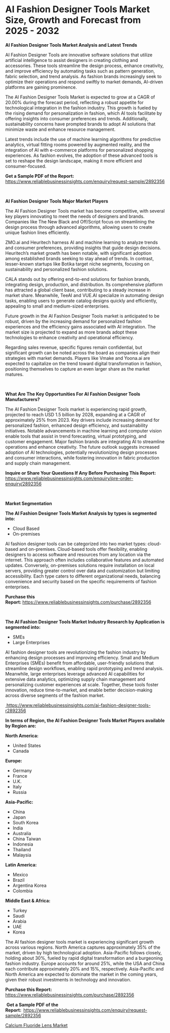 <p><h1>AI Fashion Designer Tools Market Size, Growth and Forecast from 2025 - 2032</h1></p><p><strong>AI Fashion Designer Tools Market Analysis and Latest Trends</strong></p>
<p><p>AI Fashion Designer Tools are innovative software solutions that utilize artificial intelligence to assist designers in creating clothing and accessories. These tools streamline the design process, enhance creativity, and improve efficiency by automating tasks such as pattern generation, fabric selection, and trend analysis. As fashion brands increasingly seek to optimize their operations and respond swiftly to market demands, AI-driven platforms are gaining prominence.</p><p>The AI Fashion Designer Tools Market is expected to grow at a CAGR of 20.00% during the forecast period, reflecting a robust appetite for technological integration in the fashion industry. This growth is fueled by the rising demand for personalization in fashion, which AI tools facilitate by offering insights into consumer preferences and trends. Additionally, sustainability concerns have prompted brands to adopt AI solutions that minimize waste and enhance resource management. </p><p>Latest trends include the use of machine learning algorithms for predictive analytics, virtual fitting rooms powered by augmented reality, and the integration of AI with e-commerce platforms for personalized shopping experiences. As fashion evolves, the adoption of these advanced tools is set to reshape the design landscape, making it more efficient and consumer-focused.</p></p>
<p><strong>Get a Sample PDF of the Report:&nbsp;</strong> <a href="https://www.reliablebusinessinsights.com/enquiry/request-sample/2892356?utm_campaign=3062&utm_medium=2&utm_source=Github&utm_content=ia&utm_term=15032025&utm_id=ai-fashion-designer-tools">https://www.reliablebusinessinsights.com/enquiry/request-sample/2892356</a></p>
<p>&nbsp;</p>
<p><strong>AI Fashion Designer Tools Major Market Players</strong></p>
<p><p>The AI Fashion Designer Tools market has become competitive, with several key players innovating to meet the needs of designers and brands. Companies like The New Black and Off/Script focus on streamlining the design process through advanced algorithms, allowing users to create unique fashion lines efficiently.</p><p>ZMO.ai and Heuritech harness AI and machine learning to analyze trends and consumer preferences, providing insights that guide design decisions. Heuritech’s market growth has been notable, with significant adoption among established brands seeking to stay ahead of trends. In contrast, lesser-known startups like Botika target niche segments, focusing on sustainability and personalized fashion solutions.</p><p>CALA stands out by offering end-to-end solutions for fashion brands, integrating design, production, and distribution. Its comprehensive platform has attracted a global client base, contributing to a steady increase in market share. Meanwhile, TeeAI and VUE.AI specialize in automating design tasks, enabling users to generate catalog designs quickly and efficiently, appealing to small and medium-sized enterprises.</p><p>Future growth in the AI Fashion Designer Tools market is anticipated to be robust, driven by the increasing demand for personalized fashion experiences and the efficiency gains associated with AI integration. The market size is projected to expand as more brands adopt these technologies to enhance creativity and operational efficiency.</p><p>Regarding sales revenue, specific figures remain confidential, but significant growth can be noted across the board as companies align their strategies with market demands. Players like Vmake and Yoona.ai are expected to capitalize on the trend toward digital transformation in fashion, positioning themselves to capture an even larger share as the market matures.</p></p>
<p>&nbsp;</p>
<p><strong>What Are The Key Opportunities For AI Fashion Designer Tools Manufacturers?</strong></p>
<p><p>The AI Fashion Designer Tools market is experiencing rapid growth, projected to reach USD 1.5 billion by 2028, expanding at a CAGR of approximately 25% from 2023. Key drivers include increasing demand for personalized fashion, enhanced design efficiency, and sustainability initiatives. Notable advancements in machine learning and computer vision enable tools that assist in trend forecasting, virtual prototyping, and customer engagement. Major fashion brands are integrating AI to streamline operations and enhance creativity. The future outlook suggests increased adoption of AI technologies, potentially revolutionizing design processes and consumer interactions, while fostering innovation in fabric production and supply chain management.</p></p>
<p><strong>Inquire or Share Your Questions If Any Before Purchasing This Report:</strong> <a href="https://www.reliablebusinessinsights.com/enquiry/pre-order-enquiry/2892356?utm_campaign=3062&utm_medium=2&utm_source=Github&utm_content=ia&utm_term=15032025&utm_id=ai-fashion-designer-tools">https://www.reliablebusinessinsights.com/enquiry/pre-order-enquiry/2892356</a></p>
<p>&nbsp;</p>
<p><strong>Market Segmentation</strong></p>
<p><strong>The AI Fashion Designer Tools Market Analysis by types is segmented into:</strong></p>
<p><ul><li>Cloud Based</li><li>On-premises</li></ul></p>
<p><p>AI fashion designer tools can be categorized into two market types: cloud-based and on-premises. Cloud-based tools offer flexibility, enabling designers to access software and resources from any location via the internet. This approach often includes collaborative features and automated updates. Conversely, on-premises solutions require installation on local servers, providing greater control over data and customization but limiting accessibility. Each type caters to different organizational needs, balancing convenience and security based on the specific requirements of fashion enterprises.</p></p>
<p><strong>Purchase this Report:&nbsp;</strong><a href="https://www.reliablebusinessinsights.com/purchase/2892356?utm_campaign=3062&utm_medium=2&utm_source=Github&utm_content=ia&utm_term=15032025&utm_id=ai-fashion-designer-tools">https://www.reliablebusinessinsights.com/purchase/2892356</a></p>
<p>&nbsp;</p>
<p><strong>The AI Fashion Designer Tools Market Industry Research by Application is segmented into:</strong></p>
<p><ul><li>SMEs</li><li>Large Enterprises</li></ul></p>
<p><p>AI fashion designer tools are revolutionizing the fashion industry by enhancing design processes and improving efficiency. Small and Medium Enterprises (SMEs) benefit from affordable, user-friendly solutions that streamline design workflows, enabling rapid prototyping and trend analysis. Meanwhile, large enterprises leverage advanced AI capabilities for extensive data analytics, optimizing supply chain management and personalizing customer experiences at scale. Together, these tools foster innovation, reduce time-to-market, and enable better decision-making across diverse segments of the fashion market.</p></p>
<p><a href="https://www.reliablebusinessinsights.com/ai-fashion-designer-tools-r2892356?utm_campaign=3062&utm_medium=2&utm_source=Github&utm_content=ia&utm_term=15032025&utm_id=ai-fashion-designer-tools">&nbsp;https://www.reliablebusinessinsights.com/ai-fashion-designer-tools-r2892356</a></p>
<p><strong>In terms of Region, the AI Fashion Designer Tools Market Players available by Region are:</strong></p>
<p>
    <p> <strong> North America: </strong>
        <ul>
            <li>United States</li>
            <li>Canada</li>
        </ul>
        </p> 
    <p> <strong> Europe: </strong>
        <ul>
            <li>Germany</li>
            <li>France</li>
            <li>U.K.</li>
            <li>Italy</li>
            <li>Russia</li>
        </ul>
        </p> 
    <p> <strong> Asia-Pacific: </strong>
        <ul>
            <li>China</li>
            <li>Japan</li>
            <li>South Korea</li>
            <li>India</li>
            <li>Australia</li>
            <li>China Taiwan</li>
            <li>Indonesia</li>
            <li>Thailand</li>
            <li>Malaysia</li>
        </ul>
        </p> 
    <p> <strong> Latin America: </strong>
        <ul>
            <li>Mexico</li>
            <li>Brazil</li>
            <li>Argentina Korea</li>
            <li>Colombia</li>
        </ul>
        </p> 
    <p> <strong> Middle East & Africa: </strong>
        <ul>
            <li>Turkey</li>
            <li>Saudi</li>
            <li>Arabia</li>
            <li>UAE</li>
            <li>Korea</li>
        </ul>
    </p>
    </p>
<p><p>The AI fashion designer tools market is experiencing significant growth across various regions. North America captures approximately 35% of the market, driven by high technological adoption. Asia-Pacific follows closely, holding about 30%, fueled by rapid digital transformation and a burgeoning fashion industry. Europe accounts for around 25%, while the USA and China each contribute approximately 20% and 15%, respectively. Asia-Pacific and North America are expected to dominate the market in the coming years, given their robust investments in technology and innovation.</p></p>
<p><strong>Purchase this Report: </strong><a href="https://www.reliablebusinessinsights.com/purchase/2892356?utm_campaign=3062&utm_medium=2&utm_source=Github&utm_content=ia&utm_term=15032025&utm_id=ai-fashion-designer-tools">https://www.reliablebusinessinsights.com/purchase/2892356</a></p>
<p>&nbsp;<strong>Get a Sample PDF of the Report:&nbsp;&nbsp;</strong><a href="https://www.reliablebusinessinsights.com/enquiry/request-sample/2892356?utm_campaign=3062&utm_medium=2&utm_source=Github&utm_content=ia&utm_term=15032025&utm_id=ai-fashion-designer-tools">https://www.reliablebusinessinsights.com/enquiry/request-sample/2892356</a></p>
<p><strong></strong></p>
<p><p><a href="https://github.com/xalatieusope/Market-Research-Report-List-1/blob/main/calcium-fluoride-lens-market.md?utm_campaign=3062&utm_medium=2&utm_source=Github&utm_content=ia&utm_term=15032025&utm_id=ai-fashion-designer-tools">Calcium Fluoride Lens Market</a></p></p>